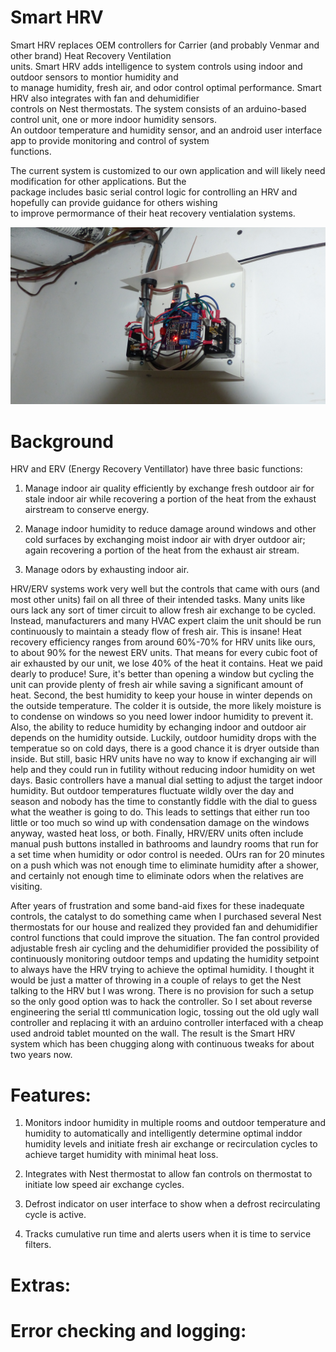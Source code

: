 # Smart HRV  
Smart HRV replaces OEM controllers for Carrier (and probably Venmar and other brand) Heat Recovery Ventilation  
units.  Smart HRV adds intelligence to system controls using indoor and outdoor sensors to montior humidity and  
to manage humidity, fresh air, and odor control optimal performance. Smart HRV also integrates with fan and dehumidifier  
controls on Nest thermostats.  The system consists of an arduino-based control unit, one or more indoor humidity sensors.  
An outdoor temperature and humidity sensor, and an android user interface app to provide monitoring and control of system   
functions.  
  
The current system is customized to our own application and will likely need modification for other applications. But the   
package includes basic serial control logic for controlling an HRV and hopefully can provide guidance for others wishing  
to improve permormance of their heat recovery ventialation systems.  
  
![](/images/smart_hrv_controller.png "Smart HRV Controller")  
  
# Background  
HRV and ERV (Energy Recovery Ventillator) have three basic functions:  
  
1. Manage indoor air quality efficiently by exchange fresh outdoor air for stale indoor air while recovering a portion of the heat from the exhaust airstream to conserve energy. 
 
2. Manage indoor humidity to reduce damage around windows and other cold surfaces by exchanging moist indoor air with dryer outdoor air; again recovering a portion of the heat from the exhaust air stream.  

3. Manage odors by exhausting indoor air.  
  
HRV/ERV systems work very well but the controls that came with ours (and most other units) fail on all three of their intended tasks.  Many units like ours lack any sort of timer circuit to allow fresh air exchange to be cycled. Instead, manufacturers and many HVAC expert claim the unit should be run continuously to maintain a steady flow of fresh air. This is insane! Heat recovery efficiency ranges from around 60%-70% for HRV units like ours, to about 90% for the newest ERV units. That means for every cubic foot of air exhausted by our unit, we lose 40% of the heat it contains. Heat we paid dearly to produce! Sure, it's better than opening a window but cycling the unit can provide plenty of fresh air while saving a significant amount of heat. Second, the best humidity to keep your house in winter depends on the outside temperature. The colder it is outside, the more likely moisture is to condense on windows so you need lower indoor humidity to prevent it. Also, the ability to reduce humidity by echanging indoor and outdoor air depends on the humidity outside. Luckily, outdoor humidity drops with the temperatue so on cold days, there is a good chance it is dryer outside than inside. But still, basic HRV units have no way to know if exchanging air will help and they could run in futility without reducing indoor humidity on wet days. Basic controllers have a manual dial setting to adjust the target indoor humidity. But outdoor temperatures fluctuate wildly over the day and season and nobody has the time to constantly fiddle with the dial to guess what the weather is going to do. This leads to settings that either run too little or too much so wind up with condensation damage on the windows anyway, wasted heat loss, or both. Finally, HRV/ERV units often include manual push buttons installed in bathrooms and laundry rooms that run for a set time when humidity or odor control is needed. OUrs ran for 20 minutes on a push which was not enough time to eliminate humidity after a shower, and certainly not enough time to eliminate odors when the relatives are visiting.

After years of frustration and some band-aid fixes for these inadequate controls, the catalyst to do something came when I purchased several Nest thermostats for our house and realized they provided fan and dehumidifier control functions that could improve the situation.  The fan control provided adjustable fresh air cycling and the dehumidifier provided the possibility of continuously monitoring outdoor temps and updating the humidity setpoint to always have the HRV trying to achieve the optimal humidity. I thought it would be just a matter of throwing in a couple of relays to get the Nest talking to the HRV but I was wrong.  There is no provision for such a setup so the only good option was to hack the controller.  So I set about reverse engineering the serial ttl communication logic, tossing out the old ugly wall controller and replacing it with an arduino controller interfaced with a cheap used android tablet mounted on the wall. The result is the Smart HRV system which has been chugging along with continuous tweaks for about two years now.
  
# Features: 

1. Monitors indoor humidity in multiple rooms and outdoor temperature and humidity to automatically and intelligently determine optimal inddor humidity levels and initiate fresh air exchange or recirculation cycles to achieve target humidity with minimal heat loss.

2. Integrates with Nest thermostat to allow fan controls on thermostat to initiate low speed air exchange cycles.

3. Defrost indicator on user interface to show when a defrost recirculating cycle is active.

4. Tracks cumulative run time and alerts users when it is time to service filters.  
  
  
# Extras:  
  

  
# Error checking and logging:   

  
  
   
   
  